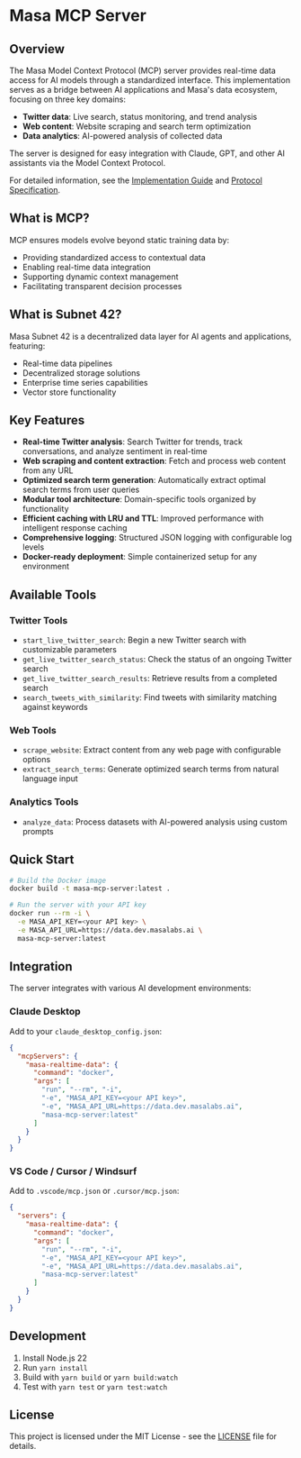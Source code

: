 # Masa MCP Server

## Overview

The Masa Model Context Protocol (MCP) server provides real-time data access for AI models through a standardized interface. This implementation serves as a bridge between AI applications and Masa's data ecosystem, focusing on three key domains:

- **Twitter data**: Live search, status monitoring, and trend analysis
- **Web content**: Website scraping and search term optimization
- **Data analytics**: AI-powered analysis of collected data

The server is designed for easy integration with Claude, GPT, and other AI assistants via the Model Context Protocol.

For detailed information, see the [Implementation Guide](docs/IMPLEMENTATION.md) and [Protocol Specification](docs/SPECIFICATION.md).

## What is MCP?

MCP ensures models evolve beyond static training data by:
- Providing standardized access to contextual data
- Enabling real-time data integration
- Supporting dynamic context management
- Facilitating transparent decision processes

## What is Subnet 42?

Masa Subnet 42 is a decentralized data layer for AI agents and applications, featuring:
- Real-time data pipelines
- Decentralized storage solutions
- Enterprise time series capabilities
- Vector store functionality

## Key Features

- **Real-time Twitter analysis**: Search Twitter for trends, track conversations, and analyze sentiment in real-time
- **Web scraping and content extraction**: Fetch and process web content from any URL
- **Optimized search term generation**: Automatically extract optimal search terms from user queries
- **Modular tool architecture**: Domain-specific tools organized by functionality
- **Efficient caching with LRU and TTL**: Improved performance with intelligent response caching
- **Comprehensive logging**: Structured JSON logging with configurable log levels
- **Docker-ready deployment**: Simple containerized setup for any environment

## Available Tools

### Twitter Tools

- `start_live_twitter_search`: Begin a new Twitter search with customizable parameters
- `get_live_twitter_search_status`: Check the status of an ongoing Twitter search
- `get_live_twitter_search_results`: Retrieve results from a completed search
- `search_tweets_with_similarity`: Find tweets with similarity matching against keywords

### Web Tools

- `scrape_website`: Extract content from any web page with configurable options
- `extract_search_terms`: Generate optimized search terms from natural language input

### Analytics Tools

- `analyze_data`: Process datasets with AI-powered analysis using custom prompts

## Quick Start

```bash
# Build the Docker image
docker build -t masa-mcp-server:latest .

# Run the server with your API key
docker run --rm -i \
  -e MASA_API_KEY=<your API key> \
  -e MASA_API_URL=https://data.dev.masalabs.ai \
  masa-mcp-server:latest
```

## Integration

The server integrates with various AI development environments:

### Claude Desktop

Add to your `claude_desktop_config.json`:

```json
{
  "mcpServers": {
    "masa-realtime-data": {
      "command": "docker",
      "args": [
        "run", "--rm", "-i",
        "-e", "MASA_API_KEY=<your API key>",
        "-e", "MASA_API_URL=https://data.dev.masalabs.ai",
        "masa-mcp-server:latest"
      ]
    }
  }
}
```

### VS Code / Cursor / Windsurf

Add to `.vscode/mcp.json` or `.cursor/mcp.json`:

```json
{
  "servers": {
    "masa-realtime-data": {
      "command": "docker",
      "args": [
        "run", "--rm", "-i",
        "-e", "MASA_API_KEY=<your API key>",
        "-e", "MASA_API_URL=https://data.dev.masalabs.ai",
        "masa-mcp-server:latest"
      ]
    }
  }
}
```

## Development

1. Install Node.js 22
2. Run `yarn install`
3. Build with `yarn build` or `yarn build:watch`
4. Test with `yarn test` or `yarn test:watch`

## License

This project is licensed under the MIT License - see the [LICENSE](LICENSE) file for details.